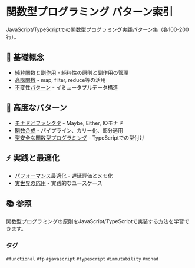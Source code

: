 # 関数型プログラミング パターン索引

JavaScript/TypeScriptでの関数型プログラミング実践パターン集（各100-200行）。

## 🎯 基礎概念

- [純粋関数と副作用](./pure-functions.md) - 純粋性の原則と副作用の管理
- [高階関数](./higher-order-functions.md) - map, filter, reduce等の活用
- [不変性パターン](./immutability-patterns.md) - イミュータブルデータ構造

## 🚀 高度なパターン

- [モナドとファンクタ](./monads-functors.md) - Maybe, Either, IOモナド
- [関数合成](./composition-patterns.md) - パイプライン、カリー化、部分適用
- [型安全な関数型プログラミング](./type-safe-fp.md) - TypeScriptでの型付け

## ⚡ 実践と最適化

- [パフォーマンス最適化](./performance-optimization.md) - 遅延評価とメモ化
- [実世界の応用](./real-world-applications.md) - 実践的なユースケース

## 📚 参照

関数型プログラミングの原則をJavaScript/TypeScriptで実装する方法を学習できます。

### タグ

`#functional` `#fp` `#javascript` `#typescript` `#immutability` `#monad`